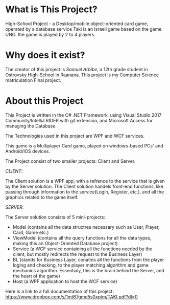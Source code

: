 # What is This Project?
High-School Project - a Desktop/mobile object-oriented card game, operated by a database service
Taki is an Israeli game based on the game UNO. the game is played by 2 to 4 players.

# Why does it exist?
The creator of this project is *Samuel Arbibe*, a 12th grade student in Ostrovsky High-School in Raanana.
This project is my Computer Science matriculation Final project.

# About this Project

This Project is written in the C# .NET Framework, using Visual Studio 2017 Community/IntelliJ RIDER with git extension, and Microsoft Access for managing the Database.

The Technologies used in this project are WPF and WCF services.

This game is a Multiplayer Card game, played on windows-based PCs' and Android/IOS devices.

The Project consist of two smaller projects: Client and Server.


*CLIENT*:

The Client solution is a WPF app, with a refrence to the service that is given by the Server solution.
The Client solution handels front-end functions, like passing through information to the service(Login, Register, etc.),
and all the graphics related to the game itself.

*SERVER*:

The Server solution consists of 5 mini-projects:
 - Model (contains all the data structres necessary such as User, Player, Card, Game etc.)
 - ViewModel (contains all the query functions for all the data types, making this an Object-Oriented Database project)
 - Service (a WCF service containing all the functions needed by the client, but mostly redirects the request to the Business Layer)
 - BL (stands for Business Layer, conatins all the functions from the player loging and checking, to the player matching algorithm and game mechanics algorithm. Essentialy, this is the brain behind the Server, and the heart of the game)
 - Host (a WPF application to host the WCF service)

Here is a link to a full documentation of this project:
https://www.dropbox.com/s/1mt67gmd5s0xptm/TAKI.pdf?dl=0
